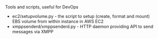 Tools and scripts, useful for DevOps

* ec2/setupvolume.py - the script to setup (create, format and mount) EBS volume from within instance in AWS EC2
* xmppsenderd/xmppsenderd.py - HTTP daemon providing API to send messages via XMPP

